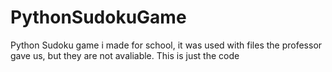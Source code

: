 # PythonSudokuGame
Python Sudoku game i made for school, it was used with files the professor gave us, but they are not avaliable. This is just the code
